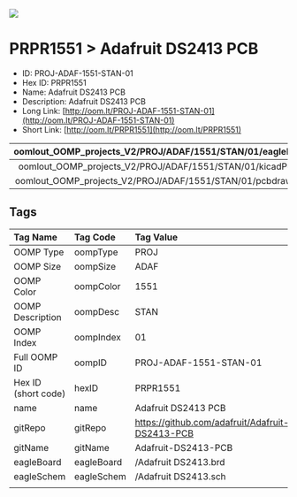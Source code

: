 


  
![][im]
# PRPR1551 > Adafruit DS2413 PCB

- ID: PROJ-ADAF-1551-STAN-01
- Hex ID: PRPR1551
- Name: Adafruit DS2413 PCB
- Description: Adafruit DS2413 PCB
- Long Link: [http://oom.lt/PROJ-ADAF-1551-STAN-01](http://oom.lt/PROJ-ADAF-1551-STAN-01)
- Short Link: [http://oom.lt/PRPR1551](http://oom.lt/PRPR1551)
  

|oomlout_OOMP_projects_V2/PROJ/ADAF/1551/STAN/01/eagleImage.png|oomlout_OOMP_projects_V2/PROJ/ADAF/1551/STAN/01/eagleSchemImage.png|oomlout_OOMP_projects_V2/PROJ/ADAF/1551/STAN/01/kicadPcb3dFront.png|oomlout_OOMP_projects_V2/PROJ/ADAF/1551/STAN/01/kicadPcb3dBack.png|
| :---: | :---: | :---: | :---: |
|oomlout_OOMP_projects_V2/PROJ/ADAF/1551/STAN/01/kicadPcb3d.png|oomlout_OOMP_projects_V2/PROJ/ADAF/1551/STAN/01/bomBack.png|oomlout_OOMP_projects_V2/PROJ/ADAF/1551/STAN/01/bomFront.png|oomlout_OOMP_projects_V2/PROJ/ADAF/1551/STAN/01/pcbdraw.svg|
|oomlout_OOMP_projects_V2/PROJ/ADAF/1551/STAN/01/pcbdrawBack.svg||||

## Tags
  

|Tag Name|Tag Code|Tag Value|
| :--- | :--- | :--- |
|OOMP Type|oompType|PROJ|
|OOMP Size|oompSize|ADAF|
|OOMP Color|oompColor|1551|
|OOMP Description|oompDesc|STAN|
|OOMP Index|oompIndex|01|
|Full OOMP ID|oompID|PROJ-ADAF-1551-STAN-01|
|Hex ID (short code)|hexID|PRPR1551|
|name|name|Adafruit DS2413 PCB|
|gitRepo|gitRepo|https://github.com/adafruit/Adafruit-DS2413-PCB|
|gitName|gitName|Adafruit-DS2413-PCB|
|eagleBoard|eagleBoard|/Adafruit DS2413.brd|
|eagleSchem|eagleSchem|/Adafruit DS2413.sch|
||||



[im]: PROJ/ADAF/1551/STAN/01/kicadPcb3d_450.png
